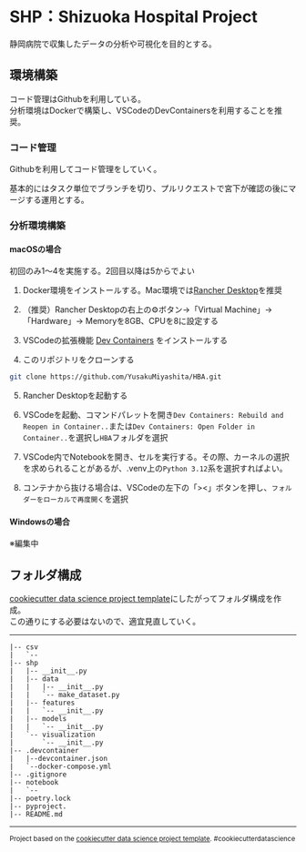 SHP：Shizuoka Hospital Project  
==============================

静岡病院で収集したデータの分析や可視化を目的とする。  

## 環境構築
コード管理はGithubを利用している。  
分析環境はDockerで構築し、VSCodeのDevContainersを利用することを推奨。

### コード管理

Githubを利用してコード管理をしていく。  

基本的にはタスク単位でブランチを切り、プルリクエストで宮下が確認の後にマージする運用とする。  

### 分析環境構築

#### macOSの場合
初回のみ1〜4を実施する。2回目以降は5からでよい

1. Docker環境をインストールする。Mac環境では[Rancher Desktop](https://rancherdesktop.io/)を推奨

2. （推奨）Rancher Desktopの右上の⚙️ボタン→「Virtual Machine」→「Hardware」→ Memoryを8GB、CPUを8に設定する

3. VSCodeの拡張機能 [Dev Containers](https://marketplace.visualstudio.com/items?itemName=ms-vscode-remote.remote-containers) をインストールする

4. このリポジトリをクローンする

```sh
git clone https://github.com/YusakuMiyashita/HBA.git
```

5. Rancher Desktopを起動する

6. VSCodeを起動、コマンドパレットを開き`Dev Containers: Rebuild and Reopen in Container..`または`Dev Containers: Open Folder in Container..`を選択し`HBA`フォルダを選択

7. VSCode内でNotebookを開き、セルを実行する。その際、カーネルの選択を求められることがあるが、.venv上の`Python 3.12`系を選択すればよい。

8. コンテナから抜ける場合は、VSCodeの左下の「><」ボタンを押し、`フォルダーをローカルで再度開く`を選択

#### Windowsの場合
※編集中

## フォルダ構成
[cookiecutter data science project template](https://drivendata.github.io/cookiecutter-data-science/)にしたがってフォルダ構成を作成。  
この通りにする必要はないので、適宜見直していく。


------------

    |-- csv
    |   `--
    |-- shp
    |   |-- __init__.py
    |   |-- data
    |   |   |-- __init__.py
    |   |   `-- make_dataset.py
    |   |-- features
    |   |   `-- __init__.py
    |   |-- models
    |   |   `-- __init__.py
    |   `-- visualization
    |       `-- __init__.py
    |-- .devcontainer
    |   |--devcontainer.json
    |   `--docker-compose.yml
    |-- .gitignore
    |-- notebook
    |   `--
    |-- poetry.lock
    |-- pyproject.
    |-- README.md
    
    


--------

<p><small>Project based on the <a target="_blank" href="https://drivendata.github.io/cookiecutter-data-science/">cookiecutter data science project template</a>. #cookiecutterdatascience</small></p>
